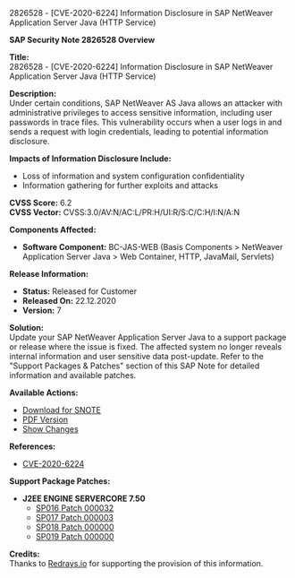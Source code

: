 2826528 - [CVE-2020-6224] Information Disclosure in SAP NetWeaver Application Server Java (HTTP Service)

**SAP Security Note 2826528 Overview**

**Title:**  
2826528 - [CVE-2020-6224] Information Disclosure in SAP NetWeaver Application Server Java (HTTP Service)

**Description:**  
Under certain conditions, SAP NetWeaver AS Java allows an attacker with administrative privileges to access sensitive information, including user passwords in trace files. This vulnerability occurs when a user logs in and sends a request with login credentials, leading to potential information disclosure.

**Impacts of Information Disclosure Include:**
- Loss of information and system configuration confidentiality
- Information gathering for further exploits and attacks

**CVSS Score:** 6.2  
**CVSS Vector:** CVSS:3.0/AV:N/AC:L/PR:H/UI:R/S:C/C:H/I:N/A:N

**Components Affected:**
- **Software Component:** BC-JAS-WEB (Basis Components > NetWeaver Application Server Java > Web Container, HTTP, JavaMail, Servlets)

**Release Information:**
- **Status:** Released for Customer
- **Released On:** 22.12.2020
- **Version:** 7

**Solution:**  
Update your SAP NetWeaver Application Server Java to a support package or release where the issue is fixed. The affected system no longer reveals internal information and user sensitive data post-update. Refer to the "Support Packages & Patches" section of this SAP Note for detailed information and available patches.

**Available Actions:**
- [Download for SNOTE](https://notesdownloads.sap.com/note/0040000000625222020)
- [PDF Version](https://me.sap.com/sap/support/sfm/notes/print/0002826528?language=en-US&token=475B29E41F4352A045F026FB8AC413AA)
- [Show Changes](https://me.sap.com/notesLatestChanges/0002826528/E/diff)

**References:**
- [CVE-2020-6224](https://cve.mitre.org/cgi-bin/cvename.cgi?name=CVE-2020-6224)

**Support Package Patches:**
- **J2EE ENGINE SERVERCORE 7.50**
  - [SP016 Patch 000032](https://me.sap.com/sap/support/swdc/notes?cvnr=73554900100200001452&support_package=SP016&patch_level=000032)
  - [SP017 Patch 000003](https://me.sap.com/sap/support/swdc/notes?cvnr=73554900100200001452&support_package=SP017&patch_level=000003)
  - [SP018 Patch 000000](https://me.sap.com/sap/support/swdc/notes?cvnr=73554900100200001452&support_package=SP018&patch_level=000000)
  - [SP019 Patch 000000](https://me.sap.com/sap/support/swdc/notes?cvnr=73554900100200001452&support_package=SP019&patch_level=000000)

**Credits:**  
Thanks to [Redrays.io](https://redrays.io) for supporting the provision of this information.